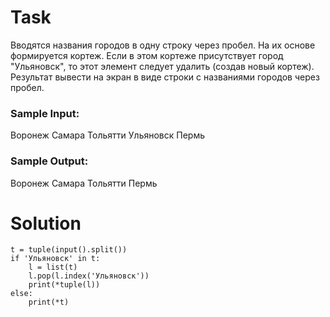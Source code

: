 # Task

Вводятся названия городов в одну строку через пробел. На их основе формируется кортеж. Если в этом кортеже присутствует город "Ульяновск", то этот элемент следует удалить (создав новый кортеж). Результат вывести на экран в виде строки с названиями городов через пробел.

### Sample Input:

Воронеж Самара Тольятти Ульяновск Пермь

### Sample Output:

Воронеж Самара Тольятти Пермь

# Solution
```
t = tuple(input().split())
if 'Ульяновск' in t:
    l = list(t)
    l.pop(l.index('Ульяновск'))
    print(*tuple(l))
else:
    print(*t)
```